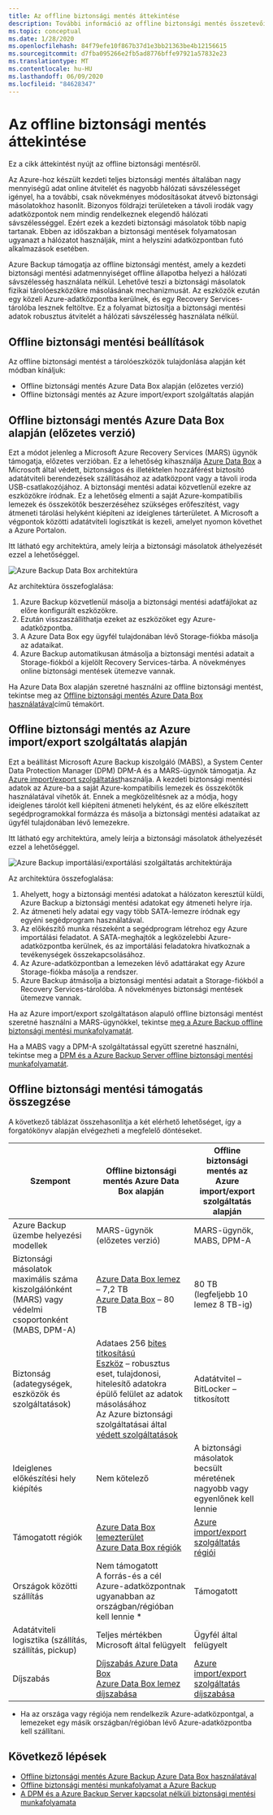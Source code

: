 ```yaml
---
title: Az offline biztonsági mentés áttekintése
description: További információ az offline biztonsági mentés összetevőiről. Az Azure import/export szolgáltatás alapján Azure Data Box és offline biztonsági mentésen alapuló offline biztonsági mentést is tartalmaznak.
ms.topic: conceptual
ms.date: 1/28/2020
ms.openlocfilehash: 84f79efe10f867b37d1e3bb21363be4b12156615
ms.sourcegitcommit: d7fba095266e2fb5ad8776bffe97921a57832e23
ms.translationtype: MT
ms.contentlocale: hu-HU
ms.lasthandoff: 06/09/2020
ms.locfileid: "84628347"
---
```

# <a name="overview-of-offline-backup"></a>Az offline biztonsági mentés áttekintése

Ez a cikk áttekintést nyújt az offline biztonsági mentésről.

Az Azure-hoz készült kezdeti teljes biztonsági mentés általában nagy mennyiségű adat online átvitelét és nagyobb hálózati sávszélességet igényel, ha a további, csak növekményes módosításokat átvevő biztonsági másolatokhoz hasonlít. Bizonyos földrajzi területeken a távoli irodák vagy adatközpontok nem mindig rendelkeznek elegendő hálózati sávszélességgel. Ezért ezek a kezdeti biztonsági másolatok több napig tartanak. Ebben az időszakban a biztonsági mentések folyamatosan ugyanazt a hálózatot használják, mint a helyszíni adatközpontban futó alkalmazások esetében.

Azure Backup támogatja az offline biztonsági mentést, amely a kezdeti biztonsági mentési adatmennyiséget offline állapotba helyezi a hálózati sávszélesség használata nélkül. Lehetővé teszi a biztonsági másolatok fizikai tárolóeszközökre másolásának mechanizmusát. Az eszközök ezután egy közeli Azure-adatközpontba kerülnek, és egy Recovery Services-tárolóba lesznek feltöltve. Ez a folyamat biztosítja a biztonsági mentési adatok robusztus átvitelét a hálózati sávszélesség használata nélkül.

## <a name="offline-backup-options"></a>Offline biztonsági mentési beállítások

Az offline biztonsági mentést a tárolóeszközök tulajdonlása alapján két módban kínáljuk:

- Offline biztonsági mentés Azure Data Box alapján (előzetes verzió)
- Offline biztonsági mentés az Azure import/export szolgáltatás alapján

## <a name="offline-backup-based-on-azure-data-box-preview"></a>Offline biztonsági mentés Azure Data Box alapján (előzetes verzió)

Ezt a módot jelenleg a Microsoft Azure Recovery Services (MARS) ügynök támogatja, előzetes verzióban. Ez a lehetőség kihasználja [Azure Data Box](https://azure.microsoft.com/services/databox/) a Microsoft által védett, biztonságos és illetéktelen hozzáférést biztosító adatátviteli berendezések szállításához az adatközpont vagy a távoli iroda USB-csatlakozójához. A biztonsági mentési adatai közvetlenül ezekre az eszközökre íródnak. Ez a lehetőség elmenti a saját Azure-kompatibilis lemezek és összekötők beszerzéséhez szükséges erőfeszítést, vagy átmeneti tárolási helyként kiépíteni az ideiglenes tárterületet. A Microsoft a végpontok közötti adatátviteli logisztikát is kezeli, amelyet nyomon követhet a Azure Portalon.

Itt látható egy architektúra, amely leírja a biztonsági másolatok áthelyezését ezzel a lehetőséggel.

![Azure Backup Data Box architektúra](./media/offline-backup-overview/azure-backup-databox-architecture.png)

Az architektúra összefoglalása:

1. Azure Backup közvetlenül másolja a biztonsági mentési adatfájlokat az előre konfigurált eszközökre.
2. Ezután visszaszállíthatja ezeket az eszközöket egy Azure-adatközpontba.
3. A Azure Data Box egy ügyfél tulajdonában lévő Storage-fiókba másolja az adataikat.
4. Azure Backup automatikusan átmásolja a biztonsági mentési adatait a Storage-fiókból a kijelölt Recovery Services-tárba. A növekményes online biztonsági mentések ütemezve vannak.

Ha Azure Data Box alapján szeretné használni az offline biztonsági mentést, tekintse meg az [Offline biztonsági mentés Azure Data Box használatával](offline-backup-azure-data-box.md)című témakört.

## <a name="offline-backup-based-on-the-azure-importexport-service"></a>Offline biztonsági mentés az Azure import/export szolgáltatás alapján

Ezt a beállítást Microsoft Azure Backup kiszolgáló (MABS), a System Center Data Protection Manager (DPM) DPM-A és a MARS-ügynök támogatja. Az [Azure import/export szolgáltatást](https://docs.microsoft.com/azure/storage/common/storage-import-export-service)használja. A kezdeti biztonsági mentési adatok az Azure-ba a saját Azure-kompatibilis lemezek és összekötők használatával vihetők át. Ennek a megközelítésnek az a módja, hogy ideiglenes tárolót kell kiépíteni átmeneti helyként, és az előre elkészített segédprogramokkal formázza és másolja a biztonsági mentési adataikat az ügyfél tulajdonában lévő lemezekre.

Itt látható egy architektúra, amely leírja a biztonsági másolatok áthelyezését ezzel a lehetőséggel.

![Azure Backup importálási/exportálási szolgáltatás architektúrája](./media/offline-backup-overview/azure-backup-import-export.png)

Az architektúra összefoglalása:

1. Ahelyett, hogy a biztonsági mentési adatokat a hálózaton keresztül küldi, Azure Backup a biztonsági mentési adatokat egy átmeneti helyre írja.
2. Az átmeneti hely adatai egy vagy több SATA-lemezre íródnak egy egyéni segédprogram használatával.
3. Az előkészítő munka részeként a segédprogram létrehoz egy Azure importálási feladatot. A SATA-meghajtók a legközelebbi Azure-adatközpontba kerülnek, és az importálási feladatokra hivatkoznak a tevékenységek összekapcsolásához.
4. Az Azure-adatközpontban a lemezeken lévő adattárakat egy Azure Storage-fiókba másolja a rendszer.
5. Azure Backup átmásolja a biztonsági mentési adatait a Storage-fiókból a Recovery Services-tárolóba. A növekményes biztonsági mentések ütemezve vannak.

Ha az Azure import/export szolgáltatáson alapuló offline biztonsági mentést szeretné használni a MARS-ügynökkel, tekintse [meg a Azure Backup offline biztonsági mentési munkafolyamatát](https://docs.microsoft.com/azure/backup/backup-azure-backup-import-export).

Ha a MABS vagy a DPM-A szolgáltatással együtt szeretné használni, tekintse meg a [DPM és a Azure Backup Server offline biztonsági mentési munkafolyamatát](https://docs.microsoft.com/azure/backup/backup-azure-backup-server-import-export).

## <a name="offline-backup-support-summary"></a>Offline biztonsági mentési támogatás összegzése

A következő táblázat összehasonlítja a két elérhető lehetőséget, így a forgatókönyv alapján elvégezheti a megfelelő döntéseket.

| **Szempont**                                            | **Offline biztonsági mentés Azure Data Box alapján**                     | **Offline biztonsági mentés az Azure import/export szolgáltatás alapján**                |
| ------------------------------------------------------------ | ------------------------------------------------------------ | ------------------------------------------------------------ |
| Azure Backup üzembe helyezési modellek                              | MARS-ügynök (előzetes verzió)                                              | MARS-ügynök, MABS, DPM-A                                           |
| Biztonsági másolatok maximális száma kiszolgálónként (MARS) vagy védelmi csoportonként (MABS, DPM-A) | [Azure Data Box lemez](https://docs.microsoft.com/azure/databox/data-box-disk-overview) – 7,2 TB <br> [Azure Data Box](https://docs.microsoft.com/azure/databox/data-box-overview) – 80 TB       | 80 TB (legfeljebb 10 lemez 8 TB-ig)                          |
| Biztonság (adategységek, eszközök és szolgáltatások)                           | Adataes 256 [bites titkosítású](https://docs.microsoft.com/azure/databox/data-box-security#data-box-data-protection) <br> [Eszköz](https://docs.microsoft.com/azure/databox/data-box-security#data-box-device-protection) – robusztus eset, tulajdonosi, hitelesítő adatokra épülő felület az adatok másolásához <br> Az Azure biztonsági szolgáltatásai által [védett szolgáltatások](https://docs.microsoft.com/azure/databox/data-box-security#data-box-service-protection) | Adatátvitel – BitLocker – titkosított                                 |
| Ideiglenes előkészítési hely kiépítés                     | Nem kötelező                                                | A biztonsági másolatok becsült méretének nagyobb vagy egyenlőnek kell lennie        |
| Támogatott régiók                                           | [Azure Data Box lemezterület](https://docs.microsoft.com/azure/databox/data-box-disk-overview#region-availability) <br> [Azure Data Box régiók](https://docs.microsoft.com/azure/databox/data-box-disk-overview#region-availability) | [Azure import/export szolgáltatás régiói](https://docs.microsoft.com/azure/storage/common/storage-import-export-service#region-availability) |
| Országok közötti szállítás                                     | Nem támogatott  <br>    A forrás-és a cél Azure-adatközpontnak ugyanabban az országban/régióban kell lennie * | Támogatott                                                    |
| Adatátviteli logisztika (szállítás, szállítás, pickup)           | Teljes mértékben Microsoft által felügyelt                                     | Ügyfél által felügyelt                                            |
| Díjszabás                                                      | [Díjszabás Azure Data Box](https://azure.microsoft.com/pricing/details/databox/) <br> [Azure Data Box lemez díjszabása](https://azure.microsoft.com/pricing/details/databox/disk/) | [Azure import/export szolgáltatás díjszabása](https://azure.microsoft.com/pricing/details/storage-import-export/) |

* Ha az országa vagy régiója nem rendelkezik Azure-adatközpontgal, a lemezeket egy másik országban/régióban lévő Azure-adatközpontba kell szállítani.

## <a name="next-steps"></a>Következő lépések

- [Offline biztonsági mentés Azure Backup Azure Data Box használatával](offline-backup-azure-data-box.md#backup-data-size-and-supported-data-box-skus)
- [Offline biztonsági mentési munkafolyamat a Azure Backup](backup-azure-backup-import-export.md)
- [A DPM és a Azure Backup Server kapcsolat nélküli biztonsági mentési munkafolyamata](backup-azure-backup-server-import-export.md)
